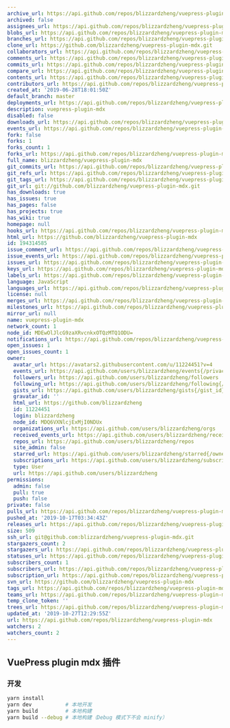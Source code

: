 ```yaml
---
archive_url: https://api.github.com/repos/blizzardzheng/vuepress-plugin-mdx/{archive_format}{/ref}
archived: false
assignees_url: https://api.github.com/repos/blizzardzheng/vuepress-plugin-mdx/assignees{/user}
blobs_url: https://api.github.com/repos/blizzardzheng/vuepress-plugin-mdx/git/blobs{/sha}
branches_url: https://api.github.com/repos/blizzardzheng/vuepress-plugin-mdx/branches{/branch}
clone_url: https://github.com/blizzardzheng/vuepress-plugin-mdx.git
collaborators_url: https://api.github.com/repos/blizzardzheng/vuepress-plugin-mdx/collaborators{/collaborator}
comments_url: https://api.github.com/repos/blizzardzheng/vuepress-plugin-mdx/comments{/number}
commits_url: https://api.github.com/repos/blizzardzheng/vuepress-plugin-mdx/commits{/sha}
compare_url: https://api.github.com/repos/blizzardzheng/vuepress-plugin-mdx/compare/{base}...{head}
contents_url: https://api.github.com/repos/blizzardzheng/vuepress-plugin-mdx/contents/{+path}
contributors_url: https://api.github.com/repos/blizzardzheng/vuepress-plugin-mdx/contributors
created_at: '2019-06-28T18:01:50Z'
default_branch: master
deployments_url: https://api.github.com/repos/blizzardzheng/vuepress-plugin-mdx/deployments
description: vuepress-plugin-mdx
disabled: false
downloads_url: https://api.github.com/repos/blizzardzheng/vuepress-plugin-mdx/downloads
events_url: https://api.github.com/repos/blizzardzheng/vuepress-plugin-mdx/events
fork: false
forks: 1
forks_count: 1
forks_url: https://api.github.com/repos/blizzardzheng/vuepress-plugin-mdx/forks
full_name: blizzardzheng/vuepress-plugin-mdx
git_commits_url: https://api.github.com/repos/blizzardzheng/vuepress-plugin-mdx/git/commits{/sha}
git_refs_url: https://api.github.com/repos/blizzardzheng/vuepress-plugin-mdx/git/refs{/sha}
git_tags_url: https://api.github.com/repos/blizzardzheng/vuepress-plugin-mdx/git/tags{/sha}
git_url: git://github.com/blizzardzheng/vuepress-plugin-mdx.git
has_downloads: true
has_issues: true
has_pages: false
has_projects: true
has_wiki: true
homepage: null
hooks_url: https://api.github.com/repos/blizzardzheng/vuepress-plugin-mdx/hooks
html_url: https://github.com/blizzardzheng/vuepress-plugin-mdx
id: 194314585
issue_comment_url: https://api.github.com/repos/blizzardzheng/vuepress-plugin-mdx/issues/comments{/number}
issue_events_url: https://api.github.com/repos/blizzardzheng/vuepress-plugin-mdx/issues/events{/number}
issues_url: https://api.github.com/repos/blizzardzheng/vuepress-plugin-mdx/issues{/number}
keys_url: https://api.github.com/repos/blizzardzheng/vuepress-plugin-mdx/keys{/key_id}
labels_url: https://api.github.com/repos/blizzardzheng/vuepress-plugin-mdx/labels{/name}
language: JavaScript
languages_url: https://api.github.com/repos/blizzardzheng/vuepress-plugin-mdx/languages
license: null
merges_url: https://api.github.com/repos/blizzardzheng/vuepress-plugin-mdx/merges
milestones_url: https://api.github.com/repos/blizzardzheng/vuepress-plugin-mdx/milestones{/number}
mirror_url: null
name: vuepress-plugin-mdx
network_count: 1
node_id: MDEwOlJlcG9zaXRvcnkxOTQzMTQ1ODU=
notifications_url: https://api.github.com/repos/blizzardzheng/vuepress-plugin-mdx/notifications{?since,all,participating}
open_issues: 1
open_issues_count: 1
owner:
  avatar_url: https://avatars2.githubusercontent.com/u/11224451?v=4
  events_url: https://api.github.com/users/blizzardzheng/events{/privacy}
  followers_url: https://api.github.com/users/blizzardzheng/followers
  following_url: https://api.github.com/users/blizzardzheng/following{/other_user}
  gists_url: https://api.github.com/users/blizzardzheng/gists{/gist_id}
  gravatar_id: ''
  html_url: https://github.com/blizzardzheng
  id: 11224451
  login: blizzardzheng
  node_id: MDQ6VXNlcjExMjI0NDUx
  organizations_url: https://api.github.com/users/blizzardzheng/orgs
  received_events_url: https://api.github.com/users/blizzardzheng/received_events
  repos_url: https://api.github.com/users/blizzardzheng/repos
  site_admin: false
  starred_url: https://api.github.com/users/blizzardzheng/starred{/owner}{/repo}
  subscriptions_url: https://api.github.com/users/blizzardzheng/subscriptions
  type: User
  url: https://api.github.com/users/blizzardzheng
permissions:
  admin: false
  pull: true
  push: false
private: false
pulls_url: https://api.github.com/repos/blizzardzheng/vuepress-plugin-mdx/pulls{/number}
pushed_at: '2019-10-17T03:34:43Z'
releases_url: https://api.github.com/repos/blizzardzheng/vuepress-plugin-mdx/releases{/id}
size: 509
ssh_url: git@github.com:blizzardzheng/vuepress-plugin-mdx.git
stargazers_count: 2
stargazers_url: https://api.github.com/repos/blizzardzheng/vuepress-plugin-mdx/stargazers
statuses_url: https://api.github.com/repos/blizzardzheng/vuepress-plugin-mdx/statuses/{sha}
subscribers_count: 1
subscribers_url: https://api.github.com/repos/blizzardzheng/vuepress-plugin-mdx/subscribers
subscription_url: https://api.github.com/repos/blizzardzheng/vuepress-plugin-mdx/subscription
svn_url: https://github.com/blizzardzheng/vuepress-plugin-mdx
tags_url: https://api.github.com/repos/blizzardzheng/vuepress-plugin-mdx/tags
teams_url: https://api.github.com/repos/blizzardzheng/vuepress-plugin-mdx/teams
temp_clone_token: ''
trees_url: https://api.github.com/repos/blizzardzheng/vuepress-plugin-mdx/git/trees{/sha}
updated_at: '2019-10-27T12:29:55Z'
url: https://api.github.com/repos/blizzardzheng/vuepress-plugin-mdx
watchers: 2
watchers_count: 2
---
```


## VuePress plugin mdx 插件

### 开发

```bash
yarn install
yarn dev           # 本地开发
yarn build         # 本地构建
yarn build --debug # 本地构建（Debug 模式下不会 minify）
```
